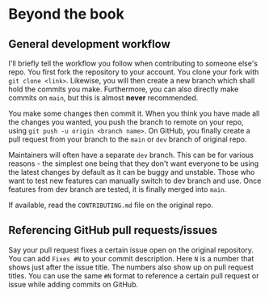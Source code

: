 # Beyond the book

## General development workflow

I'll briefly tell the workflow you follow when contributing to someone else's repo. You first fork the repository to your account. You clone your fork with `git clone <link>`. Likewise, you will then create a new branch which shall hold the commits you make. Furthermore, you can also directly make commits on `main`, but this is almost **never** recommended.

You make some changes then commit it. When you think you have made all the changes you wanted, you push the branch to remote on your repo, using `git push -u origin <branch name>`. On GitHub, you finally create a pull request from your branch to the `main` or `dev` branch of original repo.

Maintainers will often have a separate `dev` branch. This can be for various reasons - the simplest one being that they don't want everyone to be using the latest changes by default as it can be buggy and unstable. Those who want to test new features can manually switch to dev branch and use. Once features from dev branch are tested, it is finally merged into `main`.

If available, read the `CONTRIBUTING.md` file on the original repo.

## Referencing GitHub pull requests/issues

Say your pull request fixes a certain issue open on the original repository. You can add `Fixes #N` to your commit description. Here `N` is a number that shows just after the issue title. The numbers also show up on pull request titles. You can use the same `#N` format to reference a certain pull request or issue while adding commits on GitHub.
